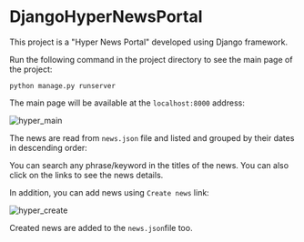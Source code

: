 # DjangoHyperNewsPortal
This project is a "Hyper News Portal" developed using Django framework. 

Run the following command in the project directory to see the main page of the project:

```python manage.py runserver```

The main page will be available at the ```localhost:8000``` address:

![hyper_main](https://user-images.githubusercontent.com/37106831/90333587-d26ffb80-dfcf-11ea-8cad-03926b41df5f.jpg)

The news are read from ```news.json``` file and listed and grouped by their dates in descending order:

You can search any phrase/keyword in the titles of the news. You can also click on the links to see the news details. 

In addition, you can add news using ```Create news``` link:

![hyper_create](https://user-images.githubusercontent.com/37106831/90333771-1e6f7000-dfd1-11ea-8eea-d02b27c237b7.jpg)

Created news are added to the ```news.json```file too.
